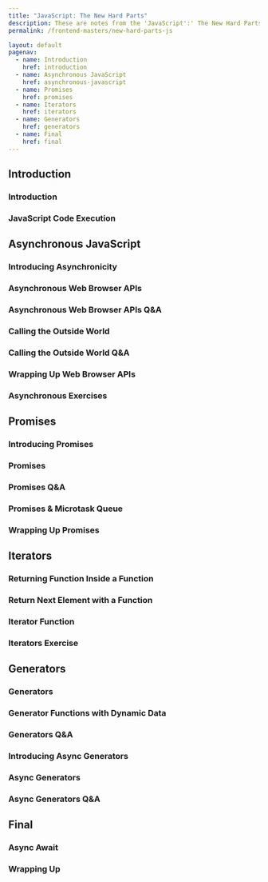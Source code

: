 ```yaml
---
title: "JavaScript: The New Hard Parts"
description: These are notes from the 'JavaScript':' The New Hard Parts' course on Frontend Masters.
permalink: /frontend-masters/new-hard-parts-js

layout: default
pagenav:
  - name: Introduction
    href: introduction
  - name: Asynchronous JavaScript
    href: asynchronous-javascript
  - name: Promises
    href: promises
  - name: Iterators
    href: iterators
  - name: Generators
    href: generators
  - name: Final
    href: final
---
```


## Introduction

### Introduction

### JavaScript Code Execution

## Asynchronous JavaScript

### Introducing Asynchronicity

### Asynchronous Web Browser APIs

### Asynchronous Web Browser APIs Q&A

### Calling the Outside World

### Calling the Outside World Q&A

### Wrapping Up Web Browser APIs

### Asynchronous Exercises

## Promises

### Introducing Promises

### Promises

### Promises Q&A

### Promises & Microtask Queue

### Wrapping Up Promises

## Iterators

### Returning Function Inside a Function

### Return Next Element with a Function

### Iterator Function

### Iterators Exercise

## Generators

### Generators

### Generator Functions with Dynamic Data

### Generators Q&A

### Introducing Async Generators

### Async Generators

### Async Generators Q&A

## Final

### Async Await

### Wrapping Up